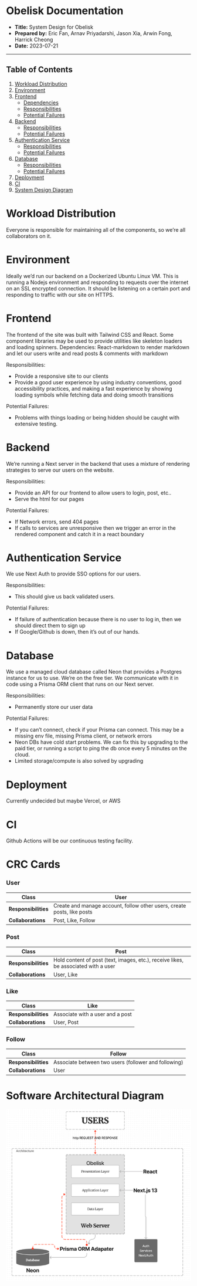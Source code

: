 # Obelisk Documentation

* **Title:** System Design for Obelisk
* **Prepared by:** Eric Fan, Arnav Priyadarshi, Jason Xia, Arwin Fong, Harrick Cheong 
* **Date:** 2023-07-21

---

## Table of Contents

1. [Workload Distribution](#Workload-Distribution)
2. [Environment](#Environment)
3. [Frontend](#Frontend)
   - [Dependencies](#Dependencies)
   - [Responsibilities](#Responsibilities)
   - [Potential Failures](#Potential-Failures)
4. [Backend](#Backend)
   - [Responsibilities](#Responsibilities-1)
   - [Potential Failures](#Potential-Failures-1)
5. [Authentication Service](#Authentication-Service)
   - [Responsibilities](#Responsibilities-2)
   - [Potential Failures](#Potential-Failures-2)
6. [Database](#Database)
   - [Responsibilities](#Responsibilities-3)
   - [Potential Failures](#Potential-Failures-3)
7. [Deployment](#Deployment)
8. [CI](#CI)
9. [System Design Diagram](#System-Design-Diagram)

# Workload Distribution
Everyone is responsible for maintaining all of the components, so we’re all collaborators on it.
# Environment
Ideally we’d run our backend on a Dockerized Ubuntu Linux VM. This is running a Nodejs environment and responding to requests over the internet on an SSL encrypted connection. It should be listening on a certain port and responding to traffic with our site on HTTPS.

# Frontend
The frontend of the site was built with Tailwind CSS and React. Some component libraries may be used to provide utilities like skeleton loaders and loading spinners.
Dependencies:
React-markdown to render markdown and let our users write and read posts & comments with markdown

Responsibilities:
 - Provide a responsive site to our clients
 - Provide a good user experience by using industry conventions, good accessibility practices, and making a fast experience by showing loading symbols while fetching data and doing smooth transitions

Potential Failures:
 - Problems with things loading or being hidden should be caught with extensive testing.

# Backend
We’re running a Next server in the backend that uses a mixture of rendering strategies to serve our users on the website.

Responsibilities:
 - Provide an API for our frontend to allow users to login, post, etc..
 - Serve the html for our pages

Potential Failures:
 - If Network errors, send 404 pages
 - If calls to services are unresponsive then we trigger an error in the rendered component and catch it in a react boundary

# Authentication Service
We use Next Auth to provide SSO options for our users.

Responsibilities:
 - This should give us back validated users.

Potential Failures:
 - If failure of authentication because there is no user to log in, then we should direct them to sign up
 - If Google/Github is down, then it’s out of our hands.

# Database
We use a managed cloud database called Neon that provides a Postgres instance for us to use. We’re on the free tier. We communicate with it in code using a Prisma ORM client that runs on our Next server.

Responsibilities:
 - Permanently store our user data


Potential Failures:
 - If you can’t connect, check if your Prisma can connect. This may be a missing env file, missing Prisma client, or network errors
 - Neon DBs have cold start problems. We can fix this by upgrading to the paid tier, or running a script to ping the db once every 5 minutes on the cloud.
 - Limited storage/compute is also solved by upgrading


# Deployment
Currently undecided but maybe Vercel, or AWS

# CI
Github Actions will be our continuous testing facility.

# CRC Cards
### User

| **Class** | **User** |
| --- | --- |
| **Responsibilities** | Create and manage account, follow other users, create posts, like posts |
| **Collaborations** | Post, Like, Follow |

### Post

| **Class** | **Post** |
| --- | --- |
| **Responsibilities** | Hold content of post (text, images, etc.), receive likes, be associated with a user |
| **Collaborations** | User, Like |

### Like

| **Class** | **Like** |
| --- | --- |
| **Responsibilities** | Associate with a user and a post |
| **Collaborations** | User, Post |

### Follow

| **Class** | **Follow** |
| --- | --- |
| **Responsibilities** | Associate between two users (follower and following) |
| **Collaborations** | User |

# Software Architectural Diagram
![System Design](artifacts/SDD.png)


